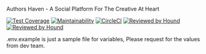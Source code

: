 Authors Haven - A Social Platform For The Creative At Heart

[![Test Coverage](https://api.codeclimate.com/v1/badges/296553ecc917ef3b79c3/test_coverage)](https://codeclimate.com/github/andela/ah-jawans-frontend/test_coverage)
[![Maintainability](https://api.codeclimate.com/v1/badges/296553ecc917ef3b79c3/maintainability)](https://codeclimate.com/github/andela/ah-jawans-frontend/maintainability)
[![CircleCI](https://circleci.com/gh/andela/ah-jawans-frontend.svg?style=svg)](https://circleci.com/gh/andela/ah-jawans-frontend)
[![Reviewed by Hound](https://img.shields.io/badge/Reviewed_by-Hound-8E64B0.svg)](https://houndci.com)
[![Reviewed by Hound](https://img.shields.io/github/issues/andela/ah-jawans-backend.svg?style=flat-square)](https://houndci.com)

.env.example is just a sample file for variables, Please request for the values from dev team.
